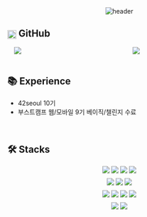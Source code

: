 <!-- Header Image -->
<div align="center">
  <img src="https://capsule-render.vercel.app/api?type=waving&height=250&color=gradient&text=Hello,%20I'm%20Taehyun&fontAlign=50&fontAlignY=40&desc=Backend%20Developer%20🚀&descAlign=50&descAlignY=65" alt="header" />
</div>

<!-- GitHub Stats -->
<h2>
  <img src="https://techstack-generator.vercel.app/github-icon.svg" alt="icon" width="20" style="vertical-align: middle;" /> GitHub
</h2>
<div align="center" style="display: flex; justify-content: center; gap: 20px; align-items: center;">
  <img src="https://readme-stats-custom.vercel.app/api?username=taehyun32&show_icons=true&theme=transparent&hide_border=true&include_all_commits=true&count_private=true" style="flex: 1; max-width: 49%; height: auto;" />
  <img src="https://readme-stats-custom.vercel.app/api/top-langs?username=taehyun32&layout=compact&langs_count=8&hide_border=true&theme=transparent" style="flex: 1; max-width: 41%; height: auto;" />
</div>

<br>

<h2>
  📚 Experience
</h2>
<ul>
  <li>42seoul 10기</li>
  <li>부스트캠프 웹/모바일 9기 베이직/챌린지 수료</li>
</ul>

<br>

<h2>
  🛠️ Stacks
</h2>
<div align="center">
  <div>
    <img src="https://img.shields.io/badge/c-00599C.svg?&style=for-the-badge&logo=c&logoColor=white" />
    <img src="https://img.shields.io/badge/c++-00599C.svg?&style=for-the-badge&logo=cplusplus&logoColor=white" />
    <img src="https://img.shields.io/badge/java-437291.svg?&style=for-the-badge&logo=openjdk&logoColor=white" />
    <img src="https://img.shields.io/badge/javascript-F7DF1E.svg?&style=for-the-badge&logo=javascript&logoColor=white" />
  </div>
  
  <div style="margin-top: 8px">
    <img src="https://img.shields.io/badge/spring%20boot-6DB33F.svg?&style=for-the-badge&logo=springboot&logoColor=white" />
    <img src="https://img.shields.io/badge/node.js-339933.svg?&style=for-the-badge&logo=nodedotjs&logoColor=white" />
    <img src="https://img.shields.io/badge/express-000000.svg?&style=for-the-badge&logo=express&logoColor=white" />

  </div>
  
  <div style="margin-top: 8px">
    <img src="https://img.shields.io/badge/mysql-4479A1.svg?&style=for-the-badge&logo=mysql&logoColor=white" />
    <img src="https://img.shields.io/badge/mongodb-47A248.svg?&style=for-the-badge&logo=mongodb&logoColor=white" />
    <img src="https://img.shields.io/badge/aws-FF9900.svg?&style=for-the-badge&logo=amazonwebservices&logoColor=white" />
     <img src="https://img.shields.io/badge/git-F05032.svg?&style=for-the-badge&logo=git&logoColor=white" />
  </div>
  
  <div style="margin-top: 8px">
    <img src="https://img.shields.io/badge/linux-FCC624.svg?&style=for-the-badge&logo=linux&logoColor=white" />
    <img src="https://img.shields.io/badge/notion-000000.svg?&style=for-the-badge&logo=notion&logoColor=white" />
  </div>
</div>
